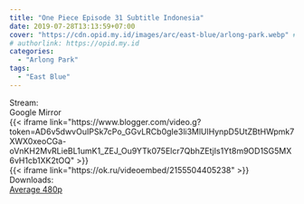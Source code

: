 ```yaml
---
title: "One Piece Episode 31 Subtitle Indonesia"
date: 2019-07-28T13:13:59+07:00
cover: "https://cdn.opid.my.id/images/arc/east-blue/arlong-park.webp" # Optional, cover
# authorlink: https://opid.my.id
categories:
  - "Arlong Park"
tags:
  - "East Blue"
---
```

<div class="ui menu violet borderless inverted">
  <div class="header item active">
        Stream:
    </div>
  <a class="active item" data-tab="google">
    <i class="google drive icon"></i> Google
  </a>
  <a class="item nounderline" data-tab="mirror">
    <i class="odnoklassniki icon"></i> Mirror
  </a>
</div>
<div class="ui bottom attached tab segment active" style="border:0 !important;" data-tab="google">
{{< iframe link="https://www.blogger.com/video.g?token=AD6v5dwvOuIPSk7cPo_GGvLRCb0gIe3li3MlUlHynpD5UtZBtHWpmk7XWX0xeoCGa-oVnKH2MvRLieBL1umK1_ZEJ_Ou9YTk075Elcr7QbhZEtjIs1Yt8m9OD1SG5MX6vH1cb1XK2tOQ" >}}
</div>
<div class="ui bottom attached tab segment" style="border:0 !important;" data-tab="mirror">
{{< iframe link="https://ok.ru/videoembed/2155504405238" >}}
</div>
<div class="ui menu violet borderless inverted">
  <div class="header item active">
        Downloads:
    </div>
  <a class="item nounderline" href="https://ouo.io/NKNLy1" target="_blank" rel="dofollow"><i class="google drive icon"></i>
    Average 480p</a>
</div>